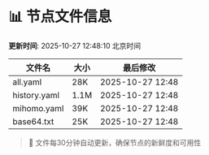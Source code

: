 # 📊 节点文件信息

**更新时间**: 2025-10-27 12:48:10 北京时间

| 文件名 | 大小 | 最后修改 |
|--------|------|----------|
| all.yaml | 28K | 2025-10-27 12:48 |
| history.yaml | 1.1M | 2025-10-27 12:48 |
| mihomo.yaml | 39K | 2025-10-27 12:48 |
| base64.txt | 25K | 2025-10-27 12:48 |

> 🔄 文件每30分钟自动更新，确保节点的新鲜度和可用性
